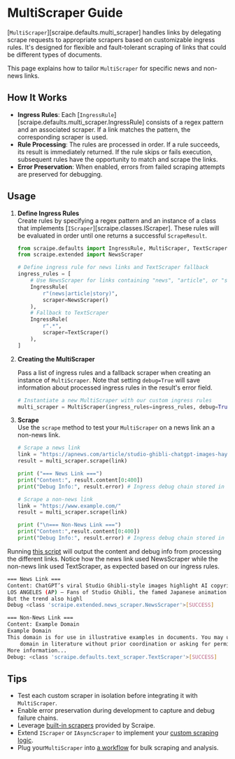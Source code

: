 # MultiScraper Guide

[`MultiScraper`][scraipe.defaults.multi_scraper] handles links by delegating scrape requests to appropriate scrapers based on customizable ingress rules. It's designed for flexible and fault-tolerant scraping of links that could be different types of documents.

This page explains how to tailor `MultiScraper` for specific news and non-news links.

## How It Works

- **Ingress Rules**: Each [`IngressRule`][scraipe.defaults.multi_scraper.IngressRule] consists of a regex pattern and an associated scraper. If a link matches the pattern, the corresponding scraper is used.
- **Rule Processing**: The rules are processed in order. If a rule succeeds, its result is immediately returned. If the rule skips or fails execution, subsequent rules have the opportunity to match and scrape the links.
- **Error Preservation**: When enabled, errors from failed scraping attempts are preserved for debugging.

## Usage

1. **Define Ingress Rules**  
    Create rules by specifying a regex pattern and an instance of a class that implements [`IScraper`][scraipe.classes.IScraper]. These rules will be evaluated in order until one returns a successful `ScrapeResult`.

    ```python
    from scraipe.defaults import IngressRule, MultiScraper, TextScraper
    from scraipe.extended import NewsScraper

    # Define ingress rule for news links and TextScraper fallback
    ingress_rules = [
        # Use NewsScraper for links containing "news", "article", or "story"
        IngressRule(
            r"(news|article|story)",
            scraper=NewsScraper()
        ),
        # Fallback to TextScraper
        IngressRule(
            r".*",
            scraper=TextScraper()
        ),
    ]
    ```
2. **Creating the MultiScraper**  

    Pass a list of ingress rules and a fallback scraper when creating an instance of `MultiScraper`. Note that setting `debug=True` will save information about processed ingress rules in the result's error field. 

    ```python
    # Instantiate a new MultiScraper with our custom ingress rules
    multi_scraper = MultiScraper(ingress_rules=ingress_rules, debug=True)
    ```
    []()
3. **Scrape**  
    Use the `scrape` method to test your `MultiScraper` on a news link an a non-news link.
    
    ```python
    # Scrape a news link
    link = "https://apnews.com/article/studio-ghibli-chatgpt-images-hayao-miyazaki-openai-0f4cb487ec3042dd5b43ad47879b91f4"
    result = multi_scraper.scrape(link)

    print ("=== News Link ===")
    print("Content:", result.content[0:400])
    print("Debug Info:", result.error) # Ingress debug chain stored in error

    # Scrape a non-news link
    link = "https://www.example.com/"
    result = multi_scraper.scrape(link)

    print ("\n=== Non-News Link ===")
    print("Content:",result.content[0:400])
    print("Debug Info:", result.error) # Ingress debug chain stored in error
    ```

Running [this script](https://github.com/SnpM/scraipe/blob/main/examples/multiscraper_example.py) will output the content and debug info from processing the different links. Notice how the news link used NewsScraper while the non-news link used TextScraper, as expected based on our ingress rules.

```bash
=== News Link ===
Content: ChatGPT’s viral Studio Ghibli-style images highlight AI copyright concerns
LOS ANGELES (AP) — Fans of Studio Ghibli, the famed Japanese animation studio behind “Spirited Away” and other beloved movies, were delighted this week when a new version of ChatGPT let them transform popular internet memes or personal photos into the distinct style of Ghibli founder Hayao Miyazaki.
But the trend also highl
Debug <class 'scraipe.extended.news_scraper.NewsScraper'>[SUCCESS]

=== Non-News Link ===
Content: Example Domain
Example Domain
This domain is for use in illustrative examples in documents. You may use this
    domain in literature without prior coordination or asking for permission.
More information...
Debug: <class 'scraipe.defaults.text_scraper.TextScraper'>[SUCCESS]
```

## Tips

- Test each custom scraper in isolation before integrating it with `MultiScraper`.
- Enable error preservation during development to capture and debug failure chains.
- Leverage [built-in scrapers](../get_started/bundled_components.md) provided by Scraipe.
- Extend `IScraper` or `IAsyncScraper` to implement your [custom scraping logic](./custom_components.md).
- Plug your`MultiScraper` into [a workflow](../get_started/basic_workflow.md) for bulk scraping and analysis.